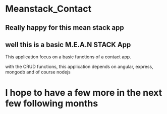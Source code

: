 # Meanstack_Contact

## Really happy for this mean stack app


## well this is a basic M.E.A.N STACK App 

This application focus on a basic functions of a contact app.

with the CRUD functions, this application depends on angular, express, mongodb and of course nodejs

# I hope to have a few more in the next few following months
